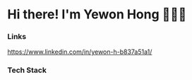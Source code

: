 # Hi there! I'm Yewon Hong 👩🏻‍💻

### Links

https://www.linkedin.com/in/yewon-h-b837a51a1/ 

### Tech Stack
